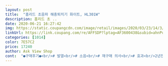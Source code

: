 ```yaml
---
layout: post 
title:  "홈리드 초음파 해충퇴치기 화이트, HL301W" 
description: 홈리드 초 ..
date: 2020-06-21 16:27:42 
img: https://static.coupangcdn.com/image/retail/images/2020/03/23/14/3/de84a6e4-7c34-4f3a-8841-a6a91b31d946.jpg 
linkUrl: https://link.coupang.com/re/AFFSDP?lptag=AF3600438&subid=ahnPublicAsk&pageKey=1421450356&itemId=2459967941&vendorItemId=70453480189&traceid=V0-113-930ab6dbab3b10f7 
categories: [1014] 
color: 7E57C2 
price: 17240 
author: Ask View Shop 
cont:  "●구매후기●<br/># 발열<br/># 소음<br/># 재구매 의사<br/># 효과<br/>2년전에 트랩 설치 이후 안보였다가 요 몇칠 두번 정도 보고<br/>✿ 구매이유<br/>✿ 후기<br/>가격도 만족스럽습니다<br/>개미들이 갑자기 베란다 창틀을 통해서 100마리 가까이 침투했어요<br/>개미약 때문인지 퇴치기 때문인지 개미는 안 보이는데<br/>거참.<br/>.<br/> 너무 기대하면 안되겠죠<br/>계속 써봐야 알 거 같아요<br/>계속 켜놓으면 발열이 심해지나 싶어 시간마다 만져보니<br/>과열은 되지 않는듯해요<br/>그 따뜻한 상태 그대로더라고요<br/>그래서 하나 더 주문 하렵니다 ㅎㅎ<br/>그리고 기능상 문제 없으니 계속 사용 하렵니다 ㅎㅎㅎ<br/>기존에 다른 상품 쓰다가 비슷해 보여서 주문 했어요ㅎㅎ<br/>나와있는 바퀴벌레가 한 4마리는 되는거 같음.<br/>.<br/><br/>내 눈앞에 보이냐고 ㅜㅜㅠㅠㅠㅠㅠ<br/>너무 무셔워요.<br/>.<br/> 얘들아.<br/>.<br/> 빨리 나가던지.<br/>.<br/><br/>누르면  소리나니 누르고 도망 가고 누르고 또 도망가고 반복.<br/>.<br/><br/>다행히 창틀이 높아서 개미들이 창틀에만 머물러있길래 약으로 죽이고 급하게 구매했어요<br/>디자인만 다를뿐 하는일은 같으니까요 ㅎㅎㅎㅎ<br/>또 하나의 장난감이.<br/>.<br/>;;;<br/>모기만 안오면 된다 했는디  욕심이 끝이 없었네요;;<br/>문 열었을 때 방충망에 모기들은 달라붙어 있더라고요<br/>사용하다가 이건 아니다 싶은 건 추가 후기 남기러 올게요 :^)<br/>설치하고 한시간 되니까 바퀴벌레들이 미쳤나바여.<br/>.<br/><br/>신기하게 방 마다 해뒀는데  한방만 없어서 설치가 늦어졌는데 모기<br/>아파트 저층에 살고 있는데 요 며칠 전 비 오려고 해서 엄청 습한 날<br/>애기들 집은 딱히 이거 밖에 없는 것 같아요 ㅎㅎ추천 합니다!!!<br/>액체형모기향 사용했는데 이제 안써요<br/>어디 숨어 있다 냄새 맡고 오는지... <br/>.<br/><br/>이주정도 써보니 작은 벌레들은 날아 오긴 하네요<br/>일주일쯤 사용하니 진짜 모기가 사라졌어요<br/>작게 소리가 나요 ㅎㅎ 작동 하고 있는거지요 ㅎㅎ<br/>작은 벌레들이 그 방만 나타 납니다... <br/><br/>저는 자그마한 소리도 들리지 않았어요<br/>전원 버튼 부분이 따뜻하다고 느껴져서<br/>정신 못차리고 있는거겠죠? 왜 집밖으로 안나가고<br/>제발 내눈앞에 나타나지 말아죠... <br/> ㅜㅜㅠ<br/>좋게 생각해서 이걸 하므로 두 마리만 날아 다니는 구나<br/>콘센트 꽂아서 누르면 삐삐삐!소리 나고 초록불이 뜨면<br/>크기도 작고 단지 애들이 만지고 장난치고.<br/>.<br/> 걱정 이긴 하네요.<br/>.<br/><br/>하고 생각 하렵니다 ㅎㅎㅎㅎ<br/>해충퇴치기 설치한건데.<br/>.<br/><br/>환한 대낮에 막 싱크대 위로 올라와있음.<br/>.<br/><br/>효과만 있다면 방마다 배치하고 싶을 정도에요<br/># 발열<br/># 소음<br/># 재구매 의사<br/># 효과<br/>2년전에 트랩 설치 이후 안보였다가 요 몇칠 두번 정도 보고<br/>✿ 구매이유<br/>✿ 후기<br/>가격도 만족스럽습니다<br/>개미들이 갑자기 베란다 창틀을 통해서 100마리 가까이 침투했어요<br/>개미약 때문인지 퇴치기 때문인지 개미는 안 보이는데<br/>거참.<br/>.<br/> 너무 기대하면 안되겠죠<br/>계속 써봐야 알 거 같아요<br/>계속 켜놓으면 발열이 심해지나 싶어 시간마다 만져보니<br/>과열은 되지 않는듯해요<br/>그 따뜻한 상태 그대로더라고요<br/>그래서 하나 더 주문 하렵니다 ㅎㅎ<br/>그리고 기능상 문제 없으니 계속 사용 하렵니다 ㅎㅎㅎ<br/>기존에 다른 상품 쓰다가 비슷해 보여서 주문 했어요ㅎㅎ<br/>나와있는 바퀴벌레가 한 4마리는 되는거 같음.<br/>.<br/><br/>내 눈앞에 보이냐고 ㅜㅜㅠㅠㅠㅠㅠ<br/>너무 무셔워요.<br/>.<br/> 얘들아.<br/>.<br/> 빨리 나가던지.<br/>.<br/><br/>누르면  소리나니 누르고 도망 가고 누르고 또 도망가고 반복.<br/>.<br/><br/>다행히 창틀이 높아서 개미들이 창틀에만 머물러있길래 약으로 죽이고 급하게 구매했어요<br/>디자인만 다를뿐 하는일은 같으니까요 ㅎㅎㅎㅎ<br/>또 하나의 장난감이.<br/>.<br/>;;;<br/>모기만 안오면 된다 했는디  욕심이 끝이 없었네요;;<br/>문 열었을 때 방충망에 모기들은 달라붙어 있더라고요<br/>사용하다가 이건 아니다 싶은 건 추가 후기 남기러 올게요 :^)<br/>설치하고 한시간 되니까 바퀴벌레들이 미쳤나바여.<br/>.<br/><br/>신기하게 방 마다 해뒀는데  한방만 없어서 설치가 늦어졌는데 모기<br/>아파트 저층에 살고 있는데 요 며칠 전 비 오려고 해서 엄청 습한 날<br/>애기들 집은 딱히 이거 밖에 없는 것 같아요 ㅎㅎ추천 합니다!!!<br/>액체형모기향 사용했는데 이제 안써요<br/>어디 숨어 있다 냄새 맡고 오는지... <br/>.<br/><br/>이주정도 써보니 작은 벌레들은 날아 오긴 하네요<br/>일주일쯤 사용하니 진짜 모기가 사라졌어요<br/>작게 소리가 나요 ㅎㅎ 작동 하고 있는거지요 ㅎㅎ<br/>작은 벌레들이 그 방만 나타 납니다... <br/><br/>저는 자그마한 소리도 들리지 않았어요<br/>전원 버튼 부분이 따뜻하다고 느껴져서<br/>정신 못차리고 있는거겠죠? 왜 집밖으로 안나가고<br/>제발 내눈앞에 나타나지 말아죠... <br/> ㅜㅜㅠ<br/>좋게 생각해서 이걸 하므로 두 마리만 날아 다니는 구나<br/>콘센트 꽂아서 누르면 삐삐삐!소리 나고 초록불이 뜨면<br/>크기도 작고 단지 애들이 만지고 장난치고.<br/>.<br/> 걱정 이긴 하네요.<br/>.<br/><br/>하고 생각 하렵니다 ㅎㅎㅎㅎ<br/>해충퇴치기 설치한건데.<br/>.<br/><br/>환한 대낮에 막 싱크대 위로 올라와있음.<br/>.<br/><br/>효과만 있다면 방마다 배치하고 싶을 정도에요<br/># 발열<br/># 소음<br/># 재구매 의사<br/># 효과<br/>2년전에 트랩 설치 이후 안보였다가 요 몇칠 두번 정도 보고<br/>✿ 구매이유<br/>✿ 후기<br/>가격도 만족스럽습니다<br/>개미들이 갑자기 베란다 창틀을 통해서 100마리 가까이 침투했어요<br/>개미약 때문인지 퇴치기 때문인지 개미는 안 보이는데<br/>거참.<br/>.<br/> 너무 기대하면 안되겠죠<br/>계속 써봐야 알 거 같아요<br/>계속 켜놓으면 발열이 심해지나 싶어 시간마다 만져보니<br/>과열은 되지 않는듯해요<br/>그 따뜻한 상태 그대로더라고요<br/>그래서 하나 더 주문 하렵니다 ㅎㅎ<br/>그리고 기능상 문제 없으니 계속 사용 하렵니다 ㅎㅎㅎ<br/>기존에 다른 상품 쓰다가 비슷해 보여서 주문 했어요ㅎㅎ<br/>나와있는 바퀴벌레가 한 4마리는 되는거 같음.<br/>.<br/><br/>내 눈앞에 보이냐고 ㅜㅜㅠㅠㅠㅠㅠ<br/>너무 무셔워요.<br/>.<br/> 얘들아.<br/>.<br/> 빨리 나가던지.<br/>.<br/><br/>누르면  소리나니 누르고 도망 가고 누르고 또 도망가고 반복.<br/>.<br/><br/>다행히 창틀이 높아서 개미들이 창틀에만 머물러있길래 약으로 죽이고 급하게 구매했어요<br/>디자인만 다를뿐 하는일은 같으니까요 ㅎㅎㅎㅎ<br/>또 하나의 장난감이.<br/>.<br/>;;;<br/>모기만 안오면 된다 했는디  욕심이 끝이 없었네요;;<br/>문 열었을 때 방충망에 모기들은 달라붙어 있더라고요<br/>사용하다가 이건 아니다 싶은 건 추가 후기 남기러 올게요 :^)<br/>설치하고 한시간 되니까 바퀴벌레들이 미쳤나바여.<br/>.<br/><br/>신기하게 방 마다 해뒀는데  한방만 없어서 설치가 늦어졌는데 모기<br/>아파트 저층에 살고 있는데 요 며칠 전 비 오려고 해서 엄청 습한 날<br/>애기들 집은 딱히 이거 밖에 없는 것 같아요 ㅎㅎ추천 합니다!!!<br/>액체형모기향 사용했는데 이제 안써요<br/>어디 숨어 있다 냄새 맡고 오는지... <br/>.<br/><br/>이주정도 써보니 작은 벌레들은 날아 오긴 하네요<br/>일주일쯤 사용하니 진짜 모기가 사라졌어요<br/>작게 소리가 나요 ㅎㅎ 작동 하고 있는거지요 ㅎㅎ<br/>작은 벌레들이 그 방만 나타 납니다... <br/><br/>저는 자그마한 소리도 들리지 않았어요<br/>전원 버튼 부분이 따뜻하다고 느껴져서<br/>정신 못차리고 있는거겠죠? 왜 집밖으로 안나가고<br/>제발 내눈앞에 나타나지 말아죠... <br/> ㅜㅜㅠ<br/>좋게 생각해서 이걸 하므로 두 마리만 날아 다니는 구나<br/>콘센트 꽂아서 누르면 삐삐삐!소리 나고 초록불이 뜨면<br/>크기도 작고 단지 애들이 만지고 장난치고.<br/>.<br/> 걱정 이긴 하네요.<br/>.<br/><br/>하고 생각 하렵니다 ㅎㅎㅎㅎ<br/>해충퇴치기 설치한건데.<br/>.<br/><br/>환한 대낮에 막 싱크대 위로 올라와있음.<br/>.<br/><br/>효과만 있다면 방마다 배치하고 싶을 정도에요<br/>" 
---
```

